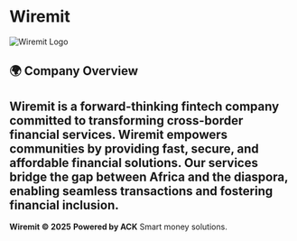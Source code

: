 # Wiremit

![Wiremit Logo](https://wiremit.money/image/black.png)

## 🌍 Company Overview

**Wiremit** is a forward-thinking fintech company committed to transforming cross-border financial services. Wiremit empowers communities by providing fast, secure, and affordable financial solutions. Our services bridge the gap between Africa and the diaspora, enabling seamless transactions and fostering financial inclusion.
---

**Wiremit © 2025**
**Powered by ACK**
Smart money solutions.
